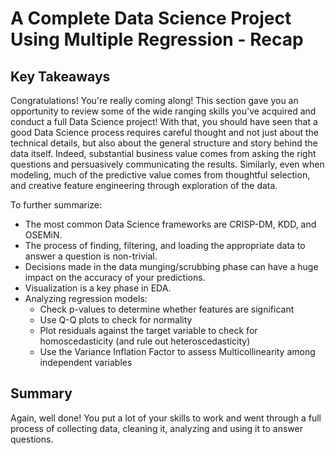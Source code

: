 
# A Complete Data Science Project Using Multiple Regression -  Recap


## Key Takeaways

Congratulations! You're really coming along! This section gave you an opportunity to review some of the wide ranging skills you've acquired and conduct a full Data Science project! With that, you should have seen that a good Data Science process requires careful thought and not just about the technical details, but also about the general structure and story behind the data itself. Indeed, substantial business value comes from asking the right questions and persuasively communicating the results. Similarly, even when modeling, much of the predictive value comes from thoughtful selection, and creative feature engineering through exploration of the data.

To further summarize:  

* The most common Data Science frameworks are CRISP-DM, KDD, and OSEMiN. 
* The process of finding, filtering, and loading the appropriate data to answer a question is non-trivial. 
* Decisions made in the data munging/scrubbing phase can have a huge impact on the accuracy of your predictions. 
* Visualization is a key phase in EDA. 
* Analyzing regression models:
    * Check p-values to determine whether features are significant
    * Use Q-Q plots to check for normality
    * Plot residuals against the target variable to check for homoscedasticity (and rule out heteroscedasticity)
    * Use the Variance Inflation Factor to assess Multicollinearity among independent variables 


## Summary

Again, well done! You put a lot of your skills to work and went through a full process of collecting data, cleaning it, analyzing and using it to answer questions.
